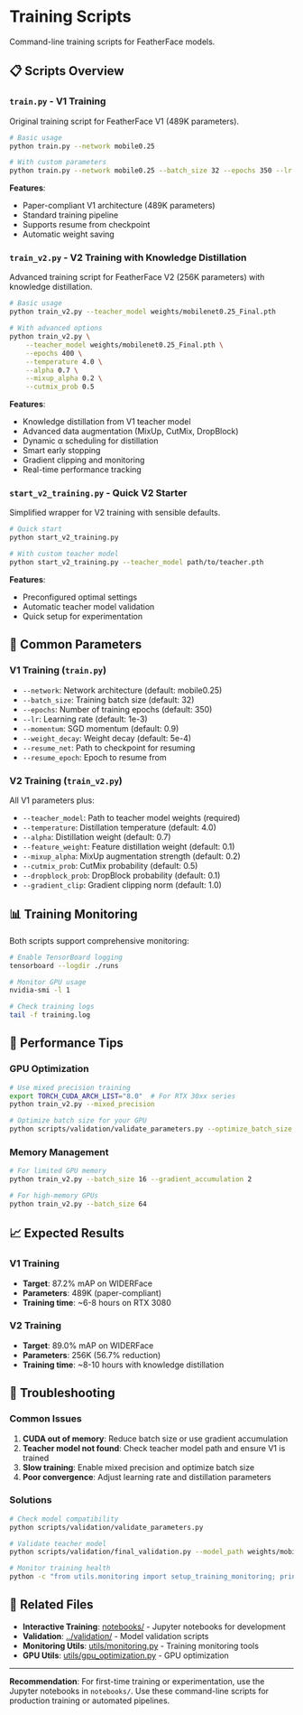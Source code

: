# Training Scripts

Command-line training scripts for FeatherFace models.

## 📋 Scripts Overview

### `train.py` - V1 Training
Original training script for FeatherFace V1 (489K parameters).

```bash
# Basic usage
python train.py --network mobile0.25

# With custom parameters
python train.py --network mobile0.25 --batch_size 32 --epochs 350 --lr 1e-3
```

**Features**:
- Paper-compliant V1 architecture (489K parameters)
- Standard training pipeline
- Supports resume from checkpoint
- Automatic weight saving

### `train_v2.py` - V2 Training with Knowledge Distillation
Advanced training script for FeatherFace V2 (256K parameters) with knowledge distillation.

```bash
# Basic usage
python train_v2.py --teacher_model weights/mobilenet0.25_Final.pth

# With advanced options
python train_v2.py \
    --teacher_model weights/mobilenet0.25_Final.pth \
    --epochs 400 \
    --temperature 4.0 \
    --alpha 0.7 \
    --mixup_alpha 0.2 \
    --cutmix_prob 0.5
```

**Features**:
- Knowledge distillation from V1 teacher model
- Advanced data augmentation (MixUp, CutMix, DropBlock)
- Dynamic α scheduling for distillation
- Smart early stopping
- Gradient clipping and monitoring
- Real-time performance tracking

### `start_v2_training.py` - Quick V2 Starter
Simplified wrapper for V2 training with sensible defaults.

```bash
# Quick start
python start_v2_training.py

# With custom teacher model
python start_v2_training.py --teacher_model path/to/teacher.pth
```

**Features**:
- Preconfigured optimal settings
- Automatic teacher model validation
- Quick setup for experimentation

## 🔧 Common Parameters

### V1 Training (`train.py`)
- `--network`: Network architecture (default: mobile0.25)
- `--batch_size`: Training batch size (default: 32)
- `--epochs`: Number of training epochs (default: 350)
- `--lr`: Learning rate (default: 1e-3)
- `--momentum`: SGD momentum (default: 0.9)
- `--weight_decay`: Weight decay (default: 5e-4)
- `--resume_net`: Path to checkpoint for resuming
- `--resume_epoch`: Epoch to resume from

### V2 Training (`train_v2.py`)
All V1 parameters plus:
- `--teacher_model`: Path to teacher model weights (required)
- `--temperature`: Distillation temperature (default: 4.0)
- `--alpha`: Distillation weight (default: 0.7)
- `--feature_weight`: Feature distillation weight (default: 0.1)
- `--mixup_alpha`: MixUp augmentation strength (default: 0.2)
- `--cutmix_prob`: CutMix probability (default: 0.5)
- `--dropblock_prob`: DropBlock probability (default: 0.1)
- `--gradient_clip`: Gradient clipping norm (default: 1.0)

## 📊 Training Monitoring

Both scripts support comprehensive monitoring:

```bash
# Enable TensorBoard logging
tensorboard --logdir ./runs

# Monitor GPU usage
nvidia-smi -l 1

# Check training logs
tail -f training.log
```

## 🚀 Performance Tips

### GPU Optimization
```bash
# Use mixed precision training
export TORCH_CUDA_ARCH_LIST="8.0"  # For RTX 30xx series
python train_v2.py --mixed_precision

# Optimize batch size for your GPU
python scripts/validation/validate_parameters.py --optimize_batch_size
```

### Memory Management
```bash
# For limited GPU memory
python train_v2.py --batch_size 16 --gradient_accumulation 2

# For high-memory GPUs
python train_v2.py --batch_size 64
```

## 📈 Expected Results

### V1 Training
- **Target**: 87.2% mAP on WIDERFace
- **Parameters**: 489K (paper-compliant)
- **Training time**: ~6-8 hours on RTX 3080

### V2 Training
- **Target**: 89.0% mAP on WIDERFace
- **Parameters**: 256K (56.7% reduction)
- **Training time**: ~8-10 hours with knowledge distillation

## 🔧 Troubleshooting

### Common Issues
1. **CUDA out of memory**: Reduce batch size or use gradient accumulation
2. **Teacher model not found**: Check teacher model path and ensure V1 is trained
3. **Slow training**: Enable mixed precision and optimize batch size
4. **Poor convergence**: Adjust learning rate and distillation parameters

### Solutions
```bash
# Check model compatibility
python scripts/validation/validate_parameters.py

# Validate teacher model
python scripts/validation/final_validation.py --model_path weights/mobilenet0.25_Final.pth

# Monitor training health
python -c "from utils.monitoring import setup_training_monitoring; print('Monitoring ready')"
```

## 🔗 Related Files

- **Interactive Training**: [notebooks/](../../notebooks/) - Jupyter notebooks for development
- **Validation**: [../validation/](../validation/) - Model validation scripts
- **Monitoring Utils**: [utils/monitoring.py](../../utils/monitoring.py) - Training monitoring tools
- **GPU Utils**: [utils/gpu_optimization.py](../../utils/gpu_optimization.py) - GPU optimization

---

**Recommendation**: For first-time training or experimentation, use the Jupyter notebooks in `notebooks/`. Use these command-line scripts for production training or automated pipelines.